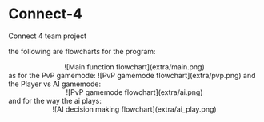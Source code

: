 # Connect-4
Connect 4 team project 

the following are flowcharts for the program:
<div align ="center">
![Main function flowchart](extra/main.png)
</div>
as for the PvP gamemode:
<diiv align="center">
![PvP gamemode flowchart](extra/pvp.png)
</div>
and the Player vs AI gamemode:
<div align="center">
![PvP gamemode flowchart](extra/ai.png)
</div>
and for the way the ai plays:
<div align="center">
![AI decision making flowchart](extra/ai_play.png)
</div>
